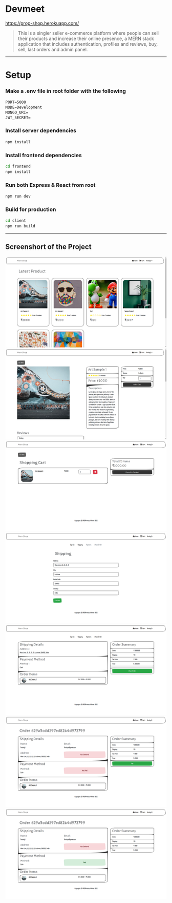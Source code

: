# Devmeet

https://prop-shop.herokuapp.com/

> This is a singler seller e-commerce platform where people can sell their products and increase their online presence, a MERN stack application that includes authentication, profiles and reviews, buy, sell, last orders and admin panel.

---

# Setup

### Make a .env file in root folder with the following

```
PORT=5000
MODE=Development
MONGO_URI=
JWT_SECRET=
```

### Install server dependencies

```bash
npm install
```

### Install frontend dependencies

```bash
cd frontend
npm install
```

### Run both Express & React from root

```bash
npm run dev
```

### Build for production

```bash
cd client
npm run build
```

---

## Screenshort of the Project

<img src='./readmeImg/img1.png'>
<br>
<img src='./readmeImg/img2.png'>
<br>
<img src='./readmeImg/img3.png'>
<br>
<img src='./readmeImg/img4.png'>
<br>
<img src='./readmeImg/img5.png'>
<br>
<img src='./readmeImg/img6.png'>
<br>
<img src='./readmeImg/img7.png'>
<br>
